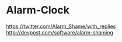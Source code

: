# Alarm-Clock
https://twitter.com/Alarm_Shame/with_replies
http://devpost.com/software/alarm-shaming
